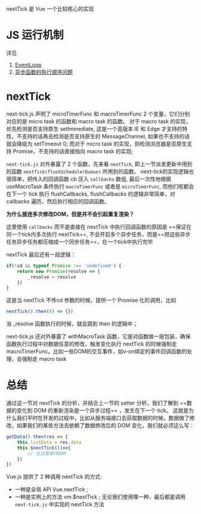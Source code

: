 nextTick 是 Vue 一个比较核心的实现

# JS 运行机制

详见
1. [EventLoop](https://lixingjuan.github.io/Blog/%F0%9F%8D%93%E5%89%8D%E7%AB%AF%E7%9F%A5%E8%AF%86%E5%88%86%E7%B1%BB/%E6%B5%8F%E8%A7%88%E5%99%A8%E7%9B%B8%E5%85%B3%E7%B1%BB/EventLoop/)
2. [异步函数的执行顺序问题](https://lixingjuan.github.io/Blog/%F0%9F%8D%93%E5%89%8D%E7%AB%AF%E7%9F%A5%E8%AF%86%E5%88%86%E7%B1%BB/JS%E7%9B%B8%E5%85%B3%E7%B1%BB/%E5%BC%82%E6%AD%A5%E5%87%BD%E6%95%B0%E7%9A%84%E6%89%A7%E8%A1%8C%E9%A1%BA%E5%BA%8F%E9%97%AE%E9%A2%98/)




# nextTick

next-tick.js 声明了 microTimerFunc 和 macroTimerFunc 2 个变量，它们分别对应的是 micro task 的函数和 macro task 的函数。
对于 macro task 的实现，优先检测是否支持原生 setImmediate, 这是一个高版本 IE 和 Edge 才支持的特性，不支持的话再去检测是否支持原生的  MessageChannel, 如果也不支持的话就会降级为 setTimeout 0;
而对于 micro task 的实现，则检测浏览器是否原生支持 Promise，不支持的话直接指向 macro task 的实现;


`next-tick.js` 对外暴露了 2 个函数，先来看 `nextTick`, 即上一节派发更新中用到的函数  `nextTick(flushSchedulerQueue)` 所用到的函数。 
next-tick的实现逻辑也很简单，把传入的回调函数 cb 压入 `callbacks` 数组, 最后一次性地根据 useMacroTask 条件执行 `macroTimerFunc` 或者是 `microTimerFunc`, 而他们呢都会在下一个 tick 执行 flushCallbacks, flushCallbacks 的逻辑非常简单，对 callbacks 遍历，然后执行相应的回调函数。



**为什么接连多次修改DOM，但是并不会引起重复渲染？**

这里使用 `callbacks` 而不是直接在 nextTick 中执行回调函数的原因是 ==保证在同一个tick内多次执行 nextTick==, 不会开启多个异步任务，而是==把这些异步任务异步任务都压缩成一个同步任务==，在一个tick中执行完毕



nextTick 最后还有一段逻辑：

```js
if(!cd && typeof Promise !== 'undefined') {
    return new Promise(resolve => {
        _resolve = resolve
    })
}
```
这是当 nextTick 不传cd 参数的时候，提供一个 Promise 化的调用，比如

```js
nextTick().then(() => {})
```

当 _resolve 函数执行的时候，就会跳到 then 的逻辑中；


next-tick.js 还对外暴露了 withMacroTask  函数，它是对函数做一层包装，确保函数执行过程中对数据任意的修改，触发变化执行 nextTick 的时候强制走 macroTimerFunc。比如一些DOM的交互事件，如v-on绑定的事件回调函数的处理，会强制走 macro task




# 总结

通过这一节对 nextTick 的分析，并结合上一节的 setter 分析，我们了解到 ==数据的变化到 DOM 的重新渲染是一个异步过程== ，发生在下一个 tick。
这就是为什么我们平时在开发的过程中，比如从服务端接口去获取数据的时候，数据做了修改，如果我们的某些方法去依赖了数据修改后的 DOM 变化，我们就必须这么写：

```js
getData().then(res => {
    this.listData = res.data
    this.$nextTick(()=>{
        // 在这里操作DOM
    })
})
```

Vue.js 提供了 2 种调用 nextTick 的方式:
- 一种是全局 API  Vue.nextTick ;
- 一种是实例上的方法 vm.$nextTick ;
无论我们使用哪一种，最后都是调用 `next-tick.js`  中实现的 nextTick 方法
